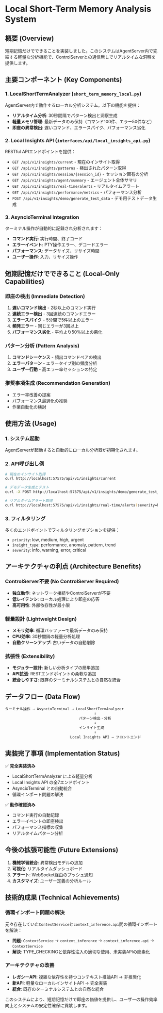 # Local Short-Term Memory Analysis System

## 概要 (Overview)

短期記憶だけでできることを実装しました。このシステムはAgentServer内で完結する軽量な分析機能で、ControlServerとの通信無しでリアルタイムな洞察を提供します。

## 主要コンポーネント (Key Components)

### 1. LocalShortTermAnalyzer (`short_term_memory_local.py`)

AgentServer内で動作するローカル分析システム。以下の機能を提供：

- **リアルタイム分析**: 30秒間隔でパターン検出と洞察生成
- **軽量メモリ管理**: 最新データのみ保持（コマンド100件、エラー50件など）
- **即座の異常検出**: 遅いコマンド、エラースパイク、パフォーマンス劣化

### 2. Local Insights API (`interfaces/api/local_insights_api.py`)

RESTful APIエンドポイントを提供：

- `GET /api/v1/insights/current` - 現在のインサイト取得
- `GET /api/v1/insights/patterns` - 検出されたパターン取得  
- `GET /api/v1/insights/session/{session_id}` - セッション固有の分析
- `GET /api/v1/insights/agent/summary` - エージェント全体サマリ
- `GET /api/v1/insights/real-time/alerts` - リアルタイムアラート
- `GET /api/v1/insights/performance/metrics` - パフォーマンス分析
- `POST /api/v1/insights/demo/generate_test_data` - デモ用テストデータ生成

### 3. AsyncioTerminal Integration

ターミナル操作が自動的に記録され分析されます：

- **コマンド実行**: 実行時間、終了コード
- **エラーイベント**: PTY操作エラー、デコードエラー
- **パフォーマンス**: データサイズ、リサイズ時間
- **ユーザー操作**: 入力、リサイズ操作

## 短期記憶だけでできること (Local-Only Capabilities)

### 即座の検出 (Immediate Detection)

1. **遅いコマンド検出** - 2秒以上のコマンド実行
2. **連続エラー検出** - 3回連続のコマンドエラー
3. **エラースパイク** - 5分間で5件以上のエラー
4. **頻発エラー** - 同じエラーが3回以上
5. **パフォーマンス劣化** - 平均より50%以上の悪化

### パターン分析 (Pattern Analysis)

1. **コマンドシーケンス** - 頻出コマンドペアの検出
2. **エラーパターン** - エラータイプ別の頻度分析
3. **ユーザー行動** - 高エラー率セッションの特定

### 推奨事項生成 (Recommendation Generation)

- エラー率改善の提案
- パフォーマンス最適化の推奨
- 作業自動化の検討

## 使用方法 (Usage)

### 1. システム起動

AgentServerが起動すると自動的にローカル分析器が初期化されます。

### 2. API呼び出し例

```bash
# 現在のインサイト取得
curl http://localhost:57575/api/v1/insights/current

# デモデータ生成とテスト
curl -X POST http://localhost:57575/api/v1/insights/demo/generate_test_data

# リアルタイムアラート取得
curl http://localhost:57575/api/v1/insights/real-time/alerts?severity=high
```

### 3. フィルタリング

多くのエンドポイントでフィルタリングオプションを提供：

- `priority`: low, medium, high, urgent
- `insight_type`: performance, anomaly, pattern, trend
- `severity`: info, warning, error, critical

## アーキテクチャの利点 (Architecture Benefits)

### ControlServer不要 (No ControlServer Required)

- **独立動作**: ネットワーク接続やControlServerが不要
- **低レイテンシ**: ローカル処理により即座の応答
- **高可用性**: 外部依存性が最小限

### 軽量設計 (Lightweight Design)

- **メモリ効率**: 循環バッファーで最新データのみ保持
- **CPU効率**: 30秒間隔の軽量分析処理
- **自動クリーンアップ**: 古いデータの自動削除

### 拡張性 (Extensibility)

- **モジュラー設計**: 新しい分析タイプの簡単追加
- **API拡張**: RESTエンドポイントの柔軟な追加
- **統合しやすさ**: 既存のターミナルシステムとの自然な統合

## データフロー (Data Flow)

```
ターミナル操作 → AsyncioTerminal → LocalShortTermAnalyzer
                                         ↓
                                  パターン検出・分析
                                         ↓
                                  インサイト生成
                                         ↓
                              Local Insights API → フロントエンド
```

## 実装完了事項 (Implementation Status)

✅ **完全実装済み**
- LocalShortTermAnalyzer による軽量分析
- Local Insights API の全7エンドポイント
- AsyncioTerminal との自動統合
- 循環インポート問題の解決

✅ **動作確認済み**
- コマンド実行の自動記録
- エラーイベントの即座検出
- パフォーマンス指標の収集
- リアルタイムパターン分析

## 今後の拡張可能性 (Future Extensions)

1. **機械学習統合**: 異常検出モデルの追加
2. **可視化**: リアルタイムダッシュボード
3. **アラート**: WebSocket経由のプッシュ通知
4. **カスタマイズ**: ユーザー定義の分析ルール

## 技術的成果 (Technical Achievements)

### 循環インポート問題の解決

元々存在していた`ContextService`と`context_inference.api`間の循環インポートを解決：

- **問題**: `ContextService` → `context_inference` → `context_inference.api` → `ContextService`
- **解決**: TYPE_CHECKINGと依存性注入の適切な使用、未実装APIの簡素化

### アーキテクチャの改善

- **レガシーAPI**: 複雑な依存性を持つコンテキスト推論API → 非推奨化
- **新API**: 軽量なローカルインサイトAPI → 完全実装
- **統合**: 既存のターミナルシステムとの自然な統合

このシステムにより、短期記憶だけで即座の価値を提供し、ユーザーの操作効率向上とシステムの安定性確保に貢献します。